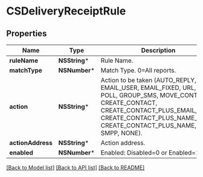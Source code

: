 # CSDeliveryReceiptRule

## Properties
Name | Type | Description | Notes
------------ | ------------- | ------------- | -------------
**ruleName** | **NSString*** | Rule Name. | 
**matchType** | **NSNumber*** | Match Type. 0&#x3D;All reports. | 
**action** | **NSString*** | Action to be taken (AUTO_REPLY, EMAIL_USER, EMAIL_FIXED, URL, SMS, POLL, GROUP_SMS, MOVE_CONTACT, CREATE_CONTACT, CREATE_CONTACT_PLUS_EMAIL, CREATE_CONTACT_PLUS_NAME_EMAIL CREATE_CONTACT_PLUS_NAME, SMPP, NONE). | 
**actionAddress** | **NSString*** | Action address. | 
**enabled** | **NSNumber*** | Enabled: Disabled&#x3D;0 or Enabled&#x3D;1. | 

[[Back to Model list]](../README.md#documentation-for-models) [[Back to API list]](../README.md#documentation-for-api-endpoints) [[Back to README]](../README.md)


